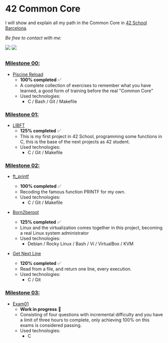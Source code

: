 # 42 Common Core

I will show and explain all my path in the Common Core in [42 School Barcelona][1].

*Be free to contact with me:*
<div align="left">
  <a href = "mailto:gbarulls@gmail.com"><img src="https://img.shields.io/badge/Gmail-D14836?style=for-the-badge&logo=gmail&logoColor=white"></a>
  <a href="https://www.linkedin.com/in/guillem-barulls-casades%C3%BAs-9906001a/" target="_blank"><img src="https://img.shields.io/badge/-LinkedIn-%230077B5?style=for-the-badge&logo=linkedin&logoColor=white" target="_blank"></a> 
</div>

##

### [**Milestone 00:**](https://github.com/zikocult/Cursus42/tree/main/00_piscine_reload)

- [Piscine Reload](https://github.com/zikocult/Cursus42/tree/main/00_piscine_reload/reload) 
	- **100% completed** ✅
	- A complete collection of exercises to remember what you have learned, a good form of training before the real "Common Core"
	- Used technologies:
		- C / Bash / Git / Makefile

### [**Milestone 01:**](https://github.com/zikocult/Cursus42/tree/main/01_ring)

- [LIBFT](https://github.com/zikocult/Cursus42/tree/main/01_ring/libft)  
	- **125% completed** ✅
	- This is my first project in 42 School, programming some functions in C, this is the base of the next projects as 42 student.
	- Used technologies:
	  	- C / Git / Makefile

### [**Milestone 02:**](https://github.com/zikocult/Cursus42/tree/main/02_ring)

- [ft_printf](https://github.com/zikocult/Cursus42/tree/main/02_ring/printf)
	- **100% completed** ✅
	- Recoding the famous function PRINTF for my own.
	- Used technologies:
	  	- C / Git / Makefile

- [Born2beroot](https://github.com/zikocult/Cursus42/tree/main/02_ring/born2beroot)
	- **125% completed** ✅
	- Linux and the virtualization comes together in this project, becoming a real Linux system administrator
	- Used technologies:
		- Debian / Rocky Linux / Bash / Vi / VirtualBox / KVM 
- [Get Next Line](https://github.com/zikocult/Cursus42/tree/main/02_ring/getnextline)
	- **120% completed** ✅
	- Read from a file, and return one line, every execution.
	- Used technologies:
		- C / Git


### [**Milestone 03:**](https://github.com/zikocult/Cursus42/tree/main/02_ring)

- [Exam01](https://github.com/zikocult/Cursus42/tree/main/exams)
	- **Work in progress** 🚨
	- Consisting of four questions with incremental difficulty and you have a limit of three hours to complete,  only achieving 100% on this exams is considered passing.
	-  Used technologies:
		- C 

[1]: https://www.42barcelona.com/
